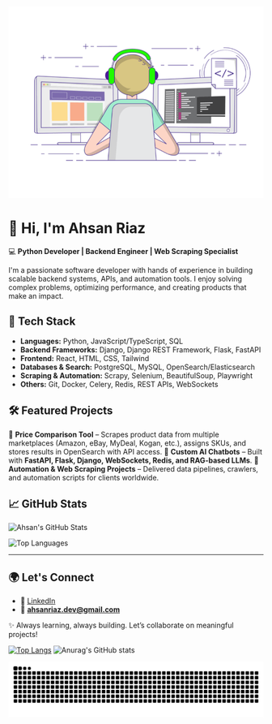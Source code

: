 ![Image](1626719730536.gif?style=centerme) 

# 👋 Hi, I'm Ahsan Riaz

💻 **Python Developer | Backend Engineer | Web Scraping Specialist**

I'm a passionate software developer with hands of experience in building scalable backend systems, APIs, and automation tools. I enjoy solving complex problems, optimizing performance, and creating products that make an impact.

## 🚀 Tech Stack

* **Languages:** Python, JavaScript/TypeScript, SQL
* **Backend Frameworks:** Django, Django REST Framework, Flask, FastAPI
* **Frontend:** React, HTML, CSS, Tailwind
* **Databases & Search:** PostgreSQL, MySQL, OpenSearch/Elasticsearch
* **Scraping & Automation:** Scrapy, Selenium, BeautifulSoup, Playwright
* **Others:** Git, Docker, Celery, Redis, REST APIs, WebSockets

## 🛠 Featured Projects

🔹 **Price Comparison Tool** – Scrapes product data from multiple marketplaces (Amazon, eBay, MyDeal, Kogan, etc.), assigns SKUs, and stores results in OpenSearch with API access.
🔹 **Custom AI Chatbots** – Built with **FastAPI, Flask, Django, WebSockets, Redis, and RAG-based LLMs**.
🔹 **Automation & Web Scraping Projects** – Delivered data pipelines, crawlers, and automation scripts for clients worldwide.

## 📈 GitHub Stats

![Ahsan's GitHub Stats](https://github-readme-stats.vercel.app/api?username=AhsanRiaz9\&show_icons=true\&theme=radical)

![Top Languages](https://github-readme-stats.vercel.app/api/top-langs/?username=AhsanRiaz9\&layout=compact\&theme=radical)

---

## 🌍 Let's Connect

* 💼 [LinkedIn](https://www.linkedin.com/in/ahsan-riaz9/)
* 📧 **[ahsanriaz.dev@gmail.com](mailto:ahsanriaz.dev@gmail.com)**

✨ Always learning, always building. Let’s collaborate on meaningful projects!

 [![Top Langs](https://github-readme-stats.vercel.app/api/top-langs/?username=ahsanriaz9&layout=compact&langs_count=12&theme=radical)](https://github.com/anuraghazra/github-readme-stats)  ![Anurag's GitHub stats](https://github-readme-stats.vercel.app/api?username=ahsanriaz9&show_icons=true&theme=radical) 

![Snake animation](https://raw.githubusercontent.com/ahsanriaz9/ahsanriaz9/output/github-contribution-grid-snake.svg)

